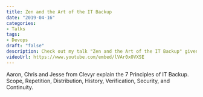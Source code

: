 ```yaml
---
title: Zen and the Art of the IT Backup
date: "2019-04-16"
categories:
- Talks
tags:
- Devops
draft: "false"
description: Check out my talk "Zen and the Art of the IT Backup" given on 2019-04-16.
videoUrl: https://www.youtube.com/embed/lVAr0xOVXSE
---
```

Aaron, Chris and Jesse from Clevyr explain the 7 Principles of IT Backup.
Scope, Repetition, Distribution, History, Verification, Security, and Continuity.

